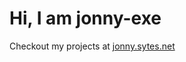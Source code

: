# Hi, I am jonny-exe
Checkout my projects at [jonny.sytes.net](https://www.jonny.sytes.net)



<!---
Jonny-exe/Jonny-exe is a ✨ special ✨ repository because its `README.md` (this file) appears on your GitHub profile.
You can click the Preview link to take a look at your changes.
--->

